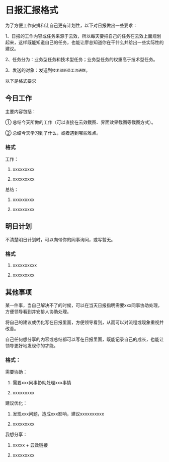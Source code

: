 # 日报汇报格式

为了方便工作安排和让自己更有计划性，以下对日报做出一些要求：

1、日报的工作内容或任务来源于云效，所以每天要把自己的任务在云效上面规划起来，这样既能知道自己的任务，也能让廖总知道你在干什么并给出一些实际性的建议。

2、任务分为：业务型任务和技术型任务；业务型任务的权重高于技术型任务。

3、发送的对象：发送到`技术部新员工沟通群`。



以下是格式要求

## 今日工作

主要内容包括：

① 总结今天所做的工作（可以直接在云效截图、界面效果截图等截图方式）。

② 总结今天学习到了什么，或者遇到哪些难点。

### 格式

工作：

1.  xxxxxxxxx

1.  xxxxxxxxx

总结：

1.  xxxxxxxxx

1.  xxxxxxxxx

## 明日计划

不清楚明日计划时，可以向带你的同事询问，或写暂无。

### 格式

1.  xxxxxxxxxx

1.  xxxxxxxxx

## 其他事项

某一件事，当自己解决不了的时候，可以在当天日报指明需要xxx同事协助处理，方便领导看到并安排人协助处理。

将自己的建议或优化写在日报里面，方便领导看到，从而可以对流程或现象重视并改善。

自己任何想分享的内容或总结都可以写在日报里面，既能记录自己的成长，也能让领导更好地发现你的才能。

### 格式：

需要协助：

1.  需要xxx同事协助处理xxx事情

1.  xxxxxxxxx

建议优化：

1.  发现xxx问题，造成xxx影响，建议xxxxxxxxxx

1.  xxxxxxxxx

我想分享：

1. xxxxx + 云效链接

1. xxxxxxxxx



